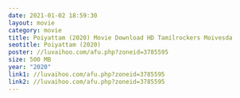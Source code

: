 ```yaml
---
date: 2021-01-02 18:59:30
layout: movie
category: movie
title: Poiyattam (2020) Movie Download HD Tamilrockers Moivesda
seotitle: Poiyattam (2020)
poster: //luvaihoo.com/afu.php?zoneid=3785595
size: 500 MB
year: "2020"
link1: //luvaihoo.com/afu.php?zoneid=3785595
link2: //luvaihoo.com/afu.php?zoneid=3785595
---
```

